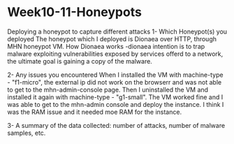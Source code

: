 # Week10-11-Honeypots
Deploying a honeypot to capture different attacks
1- Which Honeypot(s) you deployed
The honeypot which I deployed is Dionaea over HTTP, through MHN honeypot VM. 
How Dionaea works -dionaea intention is to trap malware exploiting vulnerabilities exposed by services offerd to a network, the ultimate goal is gaining a copy of the malware.

2- Any issues you encountered
When I installed the VM with machine-type - "f1-micro", the external ip did not work on the browserr and was not able to get to the mhn-admin-console page. Then I uninstalled the VM and installed it again with machine-type - "g1-small". The VM worked fine and I was able to get to the mhn-admin console and deploy the instance. I think I was the RAM issue and it needed moe RAM for the instance. 

3- A summary of the data collected: number of attacks, number of malware samples, etc.

